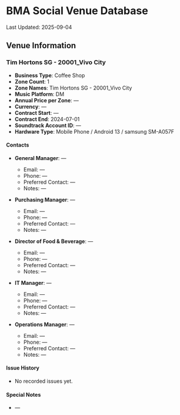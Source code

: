 # BMA Social Venue Database

Last Updated: 2025-09-04

## Venue Information

### Tim Hortons SG - 20001_Vivo City
- **Business Type**: Coffee Shop
- **Zone Count**: 1
- **Zone Names**: Tim Hortons SG - 20001_Vivo City
- **Music Platform**: DM
- **Annual Price per Zone**: —
- **Currency**: —
- **Contract Start**: —
- **Contract End**: 2024-07-01
- **Soundtrack Account ID**: —
- **Hardware Type**: Mobile Phone / Android 13 / samsung SM-A057F

#### Contacts
- **General Manager**: —
  - Email: —
  - Phone: —
  - Preferred Contact: —
  - Notes: —

- **Purchasing Manager**: —
  - Email: —
  - Phone: —
  - Preferred Contact: —
  - Notes: —

- **Director of Food & Beverage**: —
  - Email: —
  - Phone: —
  - Preferred Contact: —
  - Notes: —

- **IT Manager**: —
  - Email: —
  - Phone: —
  - Preferred Contact: —
  - Notes: —

- **Operations Manager**: —
  - Email: —
  - Phone: —
  - Preferred Contact: —
  - Notes: —

#### Issue History
- No recorded issues yet.

#### Special Notes
- —
